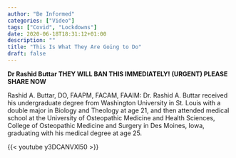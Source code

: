 ```yaml
---
author: "Be Informed"
categories: ["Video"]
tags: ["Covid", "Lockdowns"]
date: 2020-06-18T18:31:12+01:00
description: ""
title: "This Is What They Are Going to Do"
draft: false
---
```


**Dr Rashid Buttar THEY WILL BAN THIS IMMEDIATELY! (URGENT) PLEASE SHARE NOW**

Rashid A. Buttar, DO, FAAPM, FACAM, FAAIM:  Dr. Rashid A. Buttar received his undergraduate degree from Washington University in St. Louis with a double major in Biology and Theology at age 21, and then attended medical school at the University of Osteopathic Medicine and Health Sciences, College of Osteopathic Medicine and Surgery in Des Moines, Iowa, graduating with his medical degree at age 25.

{{< youtube y3DCANVXl50 >}}